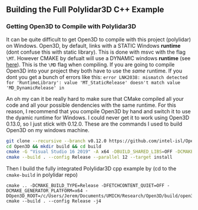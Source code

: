 

## Building the Full Polylidar3D C++ Example

### Getting Open3D to Compile with Polylidar3D

It can be quite difficult to get Open3D to compile with this project (polylidar) on Windows. Open3D, by default, links with a STATIC Windows **runtime** (dont confuse this with static library). This is done with msvc with the flag `\MT`. However CMAKE by defualt will use a DYNAMIC windows **runtime** (see [here](https://cmake.org/cmake/help/latest/prop_tgt/MSVC_RUNTIME_LIBRARY.html)). This is the `\MD` flag when compiling. If you are going to compile Open3D into your project they both have to use the *same* runtime. If you dont you get a bunch of errors like this: `error LNK2038: mismatch detected for 'RuntimeLibrary': value 'MT_StaticRelease' doesn't match value 'MD_DynamicRelease' in`

An oh my can it be really hard to make sure that CMake compiled all your code and all your possible dendencies with the same runtime. For this reason, I recommend that you compile Open3D by hand and switch it to use the dyamic runtime for Windows. I could never get it to work using Open3D 0.13.0, so I just stick with 0.12.0. These are the commands I used to build Open3D on my windows machine.


```bash
git clone --recursive --branch v0.12.0 https://github.com/intel-isl/Open3D
cd Open3D && mkdir build && cd build
cmake -G "Visual Studio 16 2019" -A x64 -DBUILD_SHARED_LIBS=OFF -DCMAKE_INSTALL_PREFIX=./open3d_install -DSTATIC_WINDOWS_RUNTIME=OFF ..
cmake --build . --config Release --parallel 12 --target install
```

Then I build the fully integrated Polylidar3D cpp example by (cd to the `cmake-build` in polylidar repo)

```
cmake .. -DCMAKE_BUILD_TYPE=Release -DFETCHCONTENT_QUIET=OFF -DCMAKE_GENERATOR_PLATFORM=x64 -DOpen3D_ROOT=/c/Users/Jerem/Documents/UMICH/Research/Open3D/build/open3d_install
cmake --build . --config Release -j4
```


<!-- if(WIN32)
    # target_compile_options(${PROJECT_NAME} PRIVATE /MT)
endif() -->